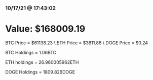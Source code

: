 ### 10/17/21 @ 17:43:02 

# Value: $168009.19



BTC Price = $61138.23
\ ETH Price = $3811.88
\ DOGE Price = $0.24


BTC Holdings = 1.06BTC

 ETH holdings = 26.960005962ETH

 DOGE Holdings = 1809.826DOGE

